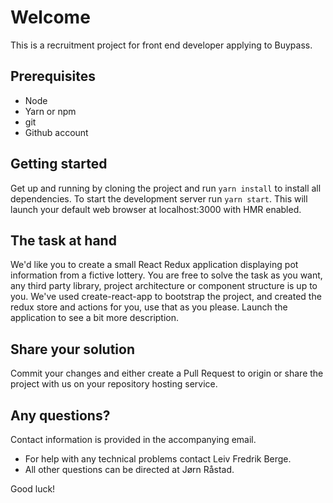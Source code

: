 # Welcome

This is a recruitment project for front end developer applying to Buypass.

## Prerequisites
* Node
* Yarn or npm
* git
* Github account

## Getting started
Get up and running by cloning the project and run `yarn install` to install all dependencies. To start the development server run `yarn start`. This will launch your default web browser at localhost:3000 with HMR enabled.

## The task at hand
We'd like you to create a small React Redux application displaying pot information from a fictive lottery. You are free to solve the task as you want, any third party library, project architecture or component structure is up to you. We've used create-react-app to bootstrap the project, and created the redux store and actions for you, use that as you please. Launch the application to see a bit more description.

## Share your solution
Commit your changes and either create a Pull Request to origin or share the project with us on your repository hosting service.

## Any questions?
Contact information is provided in the accompanying email.
* For help with any technical problems contact Leiv Fredrik Berge.
* All other questions can be directed at Jørn Råstad.

Good luck!